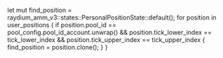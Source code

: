 let mut find_position = raydium_amm_v3::states::PersonalPositionState::default();
for position in user_positions {
    if position.pool_id == pool_config.pool_id_account.unwrap()
        && position.tick_lower_index == tick_lower_index
        && position.tick_upper_index == tick_upper_index
    {
        find_position = position.clone();
    }
}